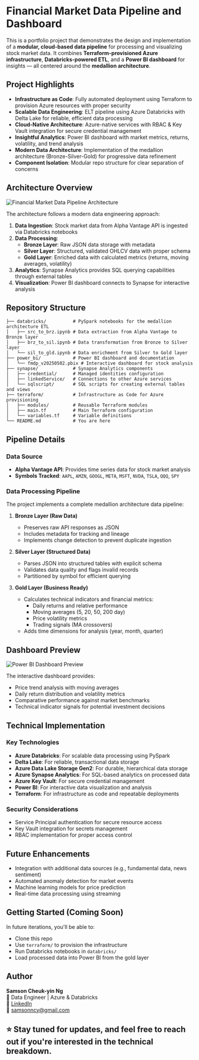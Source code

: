 # Financial Market Data Pipeline and Dashboard

This is a portfolio project that demonstrates the design and implementation of a **modular, cloud-based data pipeline** for processing and visualizing stock market data. It combines **Terraform-provisioned Azure infrastructure**, **Databricks-powered ETL**, and a **Power BI dashboard** for insights — all centered around the **medallion architecture**.

## Project Highlights

- **Infrastructure as Code**: Fully automated deployment using Terraform to provision Azure resources with proper security
- **Scalable Data Engineering**: ELT pipeline using Azure Databricks with Delta Lake for reliable, efficient data processing
- **Cloud-Native Architecture**: Azure-native services with RBAC & Key Vault integration for secure credential management
- **Insightful Analytics**: Power BI dashboard with market metrics, returns, volatility, and trend analysis
- **Modern Data Architecture**: Implementation of the medallion architecture (Bronze-Silver-Gold) for progressive data refinement
- **Component Isolation**: Modular repo structure for clear separation of concerns

## Architecture Overview

![Financial Market Data Pipeline Architecture](https://github.com/user-attachments/assets/e2d9b460-06ca-44c3-9f02-cbb0f4920572)

The architecture follows a modern data engineering approach:

1. **Data Ingestion**: Stock market data from Alpha Vantage API is ingested via Databricks notebooks
2. **Data Processing**: 
   - **Bronze Layer**: Raw JSON data storage with metadata
   - **Silver Layer**: Structured, validated OHLCV data with proper schema
   - **Gold Layer**: Enriched data with calculated metrics (returns, moving averages, volatility)
3. **Analytics**: Synapse Analytics provides SQL querying capabilities through external tables
4. **Visualization**: Power BI dashboard connects to Synapse for interactive analysis

## Repository Structure

```
├── databricks/          # PySpark notebooks for the medallion architecture ETL
│   ├── src_to_brz.ipynb # Data extraction from Alpha Vantage to Bronze layer
│   ├── brz_to_sil.ipynb # Data transformation from Bronze to Silver layer
│   └── sil_to_gld.ipynb # Data enrichment from Silver to Gold layer
├── power_bi/            # Power BI dashboard and documentation
│   └── fmdp_v20250502.pbix # Interactive dashboard for stock analysis
├── synapse/             # Synapse Analytics components
│   ├── credential/      # Managed identities configuration
│   ├── linkedService/   # Connections to other Azure services
│   └── sqlscript/       # SQL scripts for creating external tables and views
├── terraform/           # Infrastructure as Code for Azure provisioning
│   ├── modules/         # Reusable Terraform modules
│   ├── main.tf          # Main Terraform configuration
│   └── variables.tf     # Variable definitions
└── README.md            # You are here
```

## Pipeline Details

### Data Source
- **Alpha Vantage API**: Provides time series data for stock market analysis
- **Symbols Tracked**: `AAPL`, `AMZN`, `GOOGL`, `META`, `MSFT`, `NVDA`, `TSLA`, `QQQ`, `SPY`

### Data Processing Pipeline
The project implements a complete medallion architecture data pipeline:

1. **Bronze Layer (Raw Data)**
   - Preserves raw API responses as JSON
   - Includes metadata for tracking and lineage
   - Implements change detection to prevent duplicate ingestion

2. **Silver Layer (Structured Data)**
   - Parses JSON into structured tables with explicit schema
   - Validates data quality and flags invalid records
   - Partitioned by symbol for efficient querying

3. **Gold Layer (Business Ready)**
   - Calculates technical indicators and financial metrics:
     - Daily returns and relative performance
     - Moving averages (5, 20, 50, 200 day)
     - Price volatility metrics
     - Trading signals (MA crossovers)
   - Adds time dimensions for analysis (year, month, quarter)

## Dashboard Preview

![Power BI Dashboard Preview](https://github.com/user-attachments/assets/8d7b3b19-f523-4efd-862e-157b7fe87ec1)

The interactive dashboard provides:
- Price trend analysis with moving averages
- Daily return distribution and volatility metrics
- Comparative performance against market benchmarks
- Technical indicator signals for potential investment decisions

## Technical Implementation

### Key Technologies
- **Azure Databricks**: For scalable data processing using PySpark
- **Delta Lake**: For reliable, transactional data storage
- **Azure Data Lake Storage Gen2**: For durable, hierarchical data storage
- **Azure Synapse Analytics**: For SQL-based analytics on processed data
- **Azure Key Vault**: For secure credential management
- **Power BI**: For interactive data visualization and analysis
- **Terraform**: For infrastructure as code and repeatable deployments

### Security Considerations
- Service Principal authentication for secure resource access
- Key Vault integration for secrets management
- RBAC implementation for proper access control

## Future Enhancements

- Integration with additional data sources (e.g., fundamental data, news sentiment)
- Automated anomaly detection for market events
- Machine learning models for price prediction
- Real-time data processing using streaming

## Getting Started (Coming Soon)

In future iterations, you'll be able to:
- Clone this repo
- Use `terraform/` to provision the infrastructure
- Run Databricks notebooks in `databricks/`
- Load processed data into Power BI from the gold layer

## Author

**Samson Cheuk-yin Ng**  
📍 Data Engineer | Azure & Databricks  
🔗 [LinkedIn](https://www.linkedin.com/in/cy-samson-ng)  
📧 samsonncy@gmail.com

## ⭐ Stay tuned for updates, and feel free to reach out if you're interested in the technical breakdown.

